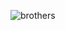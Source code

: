 ![brothers](https://user-images.githubusercontent.com/89610699/132005793-cd1275b9-0c88-4031-a85d-ee0a47ee933d.jpeg)
